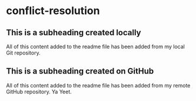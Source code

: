 # conflict-resolution

 ## This is a subheading created locally

  All of this content added to the readme file has been added from my local Git repository.
  
 ## This is a subheading created on GitHub

  All of this content added to the readme file has been added from my remote GitHub repository. Ya Yeet.
